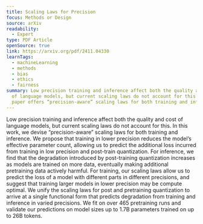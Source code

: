 ```yaml
---
title: Scaling Laws for Precision
focus: Methods or Design
source: arXiv
readability:
  - Expert
type: PDF Article
openSource: true
link: https://arxiv.org/pdf/2411.04330
learnTags:
  - machineLearning
  - methods
  - bias
  - ethics
  - fairness
summary: Low precision training and inference affect both the quality and cost
  of language models, but current scaling laws do not account for this. This
  paper offers “precision-aware” scaling laws for both training and inference.
---
```

Low precision training and inference affect both the quality and cost of language models, but current scaling laws do not account for this. In this work, we devise “precision-aware” scaling laws for both training and inference. We propose that training in lower precision reduces the model’s effective parameter count, allowing us to predict the additional loss incurred from training in low precision and post-train quantization. For inference, we find that the degradation introduced by post-training quantization increases as models are trained on more data, eventually making additional pretraining data actively harmful. For training, our scaling laws allow us to predict the loss of a model with different parts in different precisions, and suggest that training larger models in lower precision may be compute optimal. We unify the scaling laws for post and pretraining quantization to arrive at a single functional form that predicts degradation from training and inference in varied precisions. We fit on over 465 pretraining runs and validate our predictions on model sizes up to 1.7B parameters trained on up to 26B tokens.
